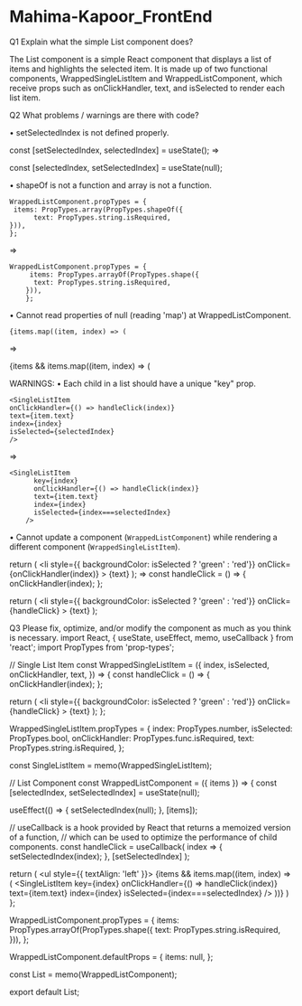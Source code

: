 # Mahima-Kapoor_FrontEnd
Q1 Explain what the simple List component does?

The List component is a simple React component that displays a list of items and highlights the selected item. It is made up of two functional components, WrappedSingleListItem and WrappedListComponent, which receive props such as onClickHandler, text, and isSelected to render each list item. 

Q2 What problems / warnings are there with code?

•	setSelectedIndex is not defined properly.

const [setSelectedIndex, selectedIndex] = useState(); =>

const [selectedIndex, setSelectedIndex] = useState(null);

•	shapeOf is not a function and array is not a function.

	WrappedListComponent.propTypes = {
 	 items: PropTypes.array(PropTypes.shapeOf({
    	  text: PropTypes.string.isRequired,
  	})),
	};
=>

	WrappedListComponent.propTypes = {
         items: PropTypes.arrayOf(PropTypes.shape({
          text: PropTypes.string.isRequired,
        })),
        };

•	Cannot read properties of null (reading 'map') at WrappedListComponent.

	{items.map((item, index) => (		
=>

{items && items.map((item, index) => (

WARNINGS:
•	Each child in a list should have a unique "key" prop.

 	<SingleListItem
	onClickHandler={() => handleClick(index)}
	text={item.text}
	index={index}
	isSelected={selectedIndex}
	/>
	
=>

	<SingleListItem
          key={index}
          onClickHandler={() => handleClick(index)}
          text={item.text}
          index={index}
          isSelected={index===selectedIndex}
        />
•	Cannot update a component (`WrappedListComponent`) while rendering a different component (`WrappedSingleListItem`).

return (
    <li
      style={{ backgroundColor: isSelected ? 'green' : 'red'}}
      onClick={onClickHandler(index)}
    >
      {text}
    </li>
  );
=>
const handleClick = () => {
    onClickHandler(index);
  };

  return (
    <li
      style={{ backgroundColor: isSelected ? 'green' : 'red'}}
      onClick={handleClick}
    >
      {text}
    </li>
  );

Q3 Please fix, optimize, and/or modify the component as much as you think is necessary.
import React, { useState, useEffect, memo, useCallback } from 'react';
import PropTypes from 'prop-types';

// Single List Item
const WrappedSingleListItem = ({
  index,
  isSelected,
  onClickHandler,
  text,
}) => {
  const handleClick = () => {
    onClickHandler(index);
  };

  return (
    <li
      style={{ backgroundColor: isSelected ? 'green' : 'red'}}
      onClick={handleClick}
    >
      {text}
    </li>
  );
};

WrappedSingleListItem.propTypes = {
  index: PropTypes.number,
  isSelected: PropTypes.bool,
  onClickHandler: PropTypes.func.isRequired,
  text: PropTypes.string.isRequired,
};

const SingleListItem = memo(WrappedSingleListItem);

// List Component
const WrappedListComponent = ({
  items
}) => {
  const [selectedIndex, setSelectedIndex] = useState(null);

  useEffect(() => {
    setSelectedIndex(null);
  }, [items]);

  //  useCallback is a hook provided by React that returns a memoized version of a function,
  //  which can be used to optimize the performance of child components. 
  const handleClick = useCallback(
    index => {
      setSelectedIndex(index);
    },
    [setSelectedIndex]
  );

  return (
    <ul style={{ textAlign: 'left' }}>
      {items && items.map((item, index) => (
        <SingleListItem
          key={index}
          onClickHandler={() => handleClick(index)}
          text={item.text}
          index={index}
          isSelected={index===selectedIndex}
        />
      ))}
    </ul>
  )
};

WrappedListComponent.propTypes = {
  items: PropTypes.arrayOf(PropTypes.shape({
    text: PropTypes.string.isRequired,
  })),
};

WrappedListComponent.defaultProps = {
  items: null,
};

const List = memo(WrappedListComponent);

export default List;

 

 
